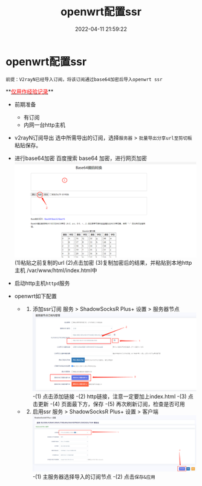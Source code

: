 ﻿---
title: openwrt配置ssr
date: 2022-04-11 21:59:22
tags:
  - openwrt
  - vpn
categories:
  - usage
---
# openwrt配置ssr
<html><pre><code>前提：V2rayN已经导入订阅，将该订阅通过base64加密后导入openwrt ssr</code></pre></html>
**<u><font color=red>仅用作经验记录</font></u>**
<!-- more -->

- 前期准备
  - 有订阅
  - 内网一台http主机

- v2rayN订阅导出
  选中所需导出的订阅，选择`服务器` > `批量导出分享url至剪切板` 粘贴保存。
- 进行base64加密
  百度搜索 base64 加密，进行网页加密
  ![22-411-5](/images/22411/5.png)   
  (1)粘贴之前复制的url
  (2)点击加密
  (3)复制加密后的结果，并粘贴到本地http主机 /var/www/html/index.html中
- 启动http主机`httpd`服务
- openwrt如下配置
  - 1. 添加ssr订阅
       服务 > ShadowSocksR Plus+ 设置 > 服务器节点
	   ![22-411-6](/images/22411/6.png)   
	   -(1) 点击添加链接
       -(2) http链接，注意一定要加上index.html
       -(3)	点击更新
	   -(4) 页面最下方，保存
	   -(5) 再次刷新订阅，检查是否可用
  - 2. 启用ssr
       服务 > ShadowSocksR Plus+ 设置 > 客户端
	   ![22-411-7](/images/22411/7.png)   
	   -(1) 主服务器选择导入的订阅节点
	   -(2) 点击`保存&应用`